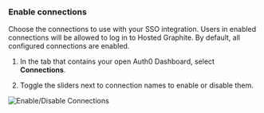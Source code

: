 ### Enable connections

Choose the connections to use with your SSO integration. Users in enabled connections will be allowed to log in to Hosted Graphite. By default, all configured connections are enabled.

1. In the tab that contains your open Auth0 Dashboard, select **Connections**.

2. Toggle the sliders next to connection names to enable or disable them.

![Enable/Disable Connections](https://auth0.com/docs/media/articles/dashboard/sso-integrations/settings-connections-hosted-graphite.png)